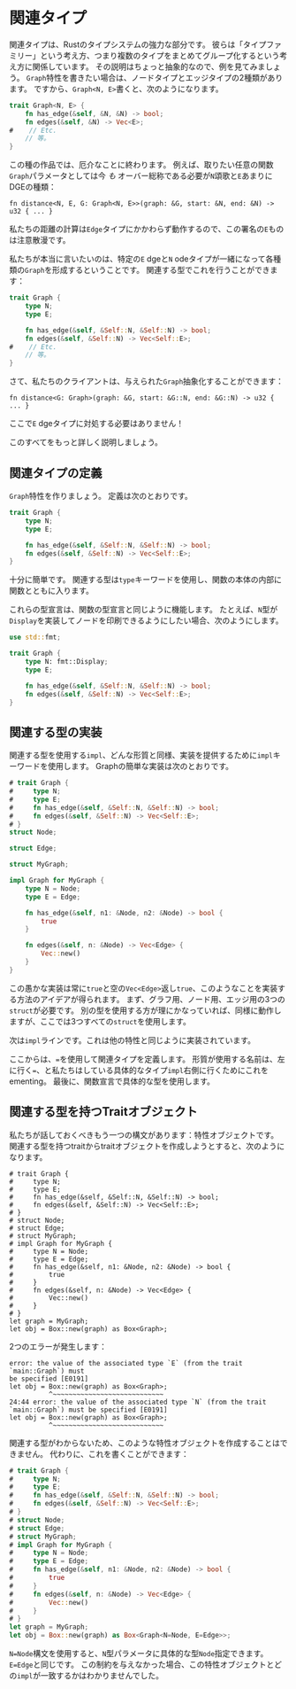 # 関連タイプ

関連タイプは、Rustのタイプシステムの強力な部分です。
彼らは「タイプファミリー」という考え方、つまり複数のタイプをまとめてグループ化するという考え方に関係しています。
その説明はちょっと抽象的なので、例を見てみましょう。
`Graph`特性を書きたい場合は、ノードタイプとエッジタイプの2種類があります。
ですから、`Graph<N, E>`書くと、次のようになります。

```rust
trait Graph<N, E> {
    fn has_edge(&self, &N, &N) -> bool;
    fn edges(&self, &N) -> Vec<E>;
#    // Etc.
    // 等。
}
```

この種の作品では、厄介なことに終わります。
例えば、取りたい任意の関数`Graph`パラメータとしては今 _も_ オーバー総称である必要が`N`頌歌と`E`あまりにDGEの種類：

```rust,ignore
fn distance<N, E, G: Graph<N, E>>(graph: &G, start: &N, end: &N) -> u32 { ... }
```

私たちの距離の計算は`Edge`タイプにかかわらず動作するので、この署名の`E`ものは注意散漫です。

私たちが本当に言いたいのは、特定の`E` dgeと`N` odeタイプが一緒になって各種類の`Graph`を形成するということです。
関連する型でこれを行うことができます：

```rust
trait Graph {
    type N;
    type E;

    fn has_edge(&self, &Self::N, &Self::N) -> bool;
    fn edges(&self, &Self::N) -> Vec<Self::E>;
#    // Etc.
    // 等。
}
```

さて、私たちのクライアントは、与えられた`Graph`抽象化することができます：

```rust,ignore
fn distance<G: Graph>(graph: &G, start: &G::N, end: &G::N) -> u32 { ... }
```

ここで`E` dgeタイプに対処する必要はありません！

このすべてをもっと詳しく説明しましょう。

## 関連タイプの定義

`Graph`特性を作りましょう。
定義は次のとおりです。

```rust
trait Graph {
    type N;
    type E;

    fn has_edge(&self, &Self::N, &Self::N) -> bool;
    fn edges(&self, &Self::N) -> Vec<Self::E>;
}
```

十分に簡単です。
関連する型は`type`キーワードを使用し、関数の本体の内部に関数とともに入ります。

これらの型宣言は、関数の型宣言と同じように機能します。
たとえば、`N`型が`Display`を実装してノードを印刷できるようにしたい場合、次のようにします。

```rust
use std::fmt;

trait Graph {
    type N: fmt::Display;
    type E;

    fn has_edge(&self, &Self::N, &Self::N) -> bool;
    fn edges(&self, &Self::N) -> Vec<Self::E>;
}
```

## 関連する型の実装

関連する型を使用する`impl`、どんな形質と同様、実装を提供するために`impl`キーワードを使用します。
Graphの簡単な実装は次のとおりです。

```rust
# trait Graph {
#     type N;
#     type E;
#     fn has_edge(&self, &Self::N, &Self::N) -> bool;
#     fn edges(&self, &Self::N) -> Vec<Self::E>;
# }
struct Node;

struct Edge;

struct MyGraph;

impl Graph for MyGraph {
    type N = Node;
    type E = Edge;

    fn has_edge(&self, n1: &Node, n2: &Node) -> bool {
        true
    }

    fn edges(&self, n: &Node) -> Vec<Edge> {
        Vec::new()
    }
}
```

この愚かな実装は常に`true`と空の`Vec<Edge>`返し`true`、このようなことを実装する方法のアイデアが得られます。
まず、グラフ用、ノード用、エッジ用の3つの`struct`が必要です。
別の型を使用する方が理にかなっていれば、同様に動作しますが、ここでは3つすべての`struct`を使用します。

次は`impl`ラインです。これは他の特性と同じように実装されています。

ここからは、`=`を使用して関連タイプを定義します。
形質が使用する名前は、左に行く`=`、と私たちはしている具体的なタイプ`impl`右側に行くためにこれをementing。
最後に、関数宣言で具体的な型を使用します。

## 関連する型を持つTraitオブジェクト

私たちが話しておくべきもう一つの構文があります：特性オブジェクトです。
関連する型を持つtraitからtraitオブジェクトを作成しようとすると、次のようになります。

```rust,ignore
# trait Graph {
#     type N;
#     type E;
#     fn has_edge(&self, &Self::N, &Self::N) -> bool;
#     fn edges(&self, &Self::N) -> Vec<Self::E>;
# }
# struct Node;
# struct Edge;
# struct MyGraph;
# impl Graph for MyGraph {
#     type N = Node;
#     type E = Edge;
#     fn has_edge(&self, n1: &Node, n2: &Node) -> bool {
#         true
#     }
#     fn edges(&self, n: &Node) -> Vec<Edge> {
#         Vec::new()
#     }
# }
let graph = MyGraph;
let obj = Box::new(graph) as Box<Graph>;
```

2つのエラーが発生します：

```text
error: the value of the associated type `E` (from the trait `main::Graph`) must
be specified [E0191]
let obj = Box::new(graph) as Box<Graph>;
          ^~~~~~~~~~~~~~~~~~~~~~~~~~~~~
24:44 error: the value of the associated type `N` (from the trait
`main::Graph`) must be specified [E0191]
let obj = Box::new(graph) as Box<Graph>;
          ^~~~~~~~~~~~~~~~~~~~~~~~~~~~~
```

関連する型がわからないため、このような特性オブジェクトを作成することはできません。
代わりに、これを書くことができます：

```rust
# trait Graph {
#     type N;
#     type E;
#     fn has_edge(&self, &Self::N, &Self::N) -> bool;
#     fn edges(&self, &Self::N) -> Vec<Self::E>;
# }
# struct Node;
# struct Edge;
# struct MyGraph;
# impl Graph for MyGraph {
#     type N = Node;
#     type E = Edge;
#     fn has_edge(&self, n1: &Node, n2: &Node) -> bool {
#         true
#     }
#     fn edges(&self, n: &Node) -> Vec<Edge> {
#         Vec::new()
#     }
# }
let graph = MyGraph;
let obj = Box::new(graph) as Box<Graph<N=Node, E=Edge>>;
```

`N=Node`構文を使用すると、`N`型パラメータに具体的な型`Node`指定できます。
`E=Edge`と同じです。
この制約を与えなかった場合、この特性オブジェクトとどの`impl`が一致するかはわかりませんでした。
